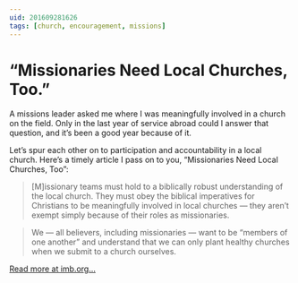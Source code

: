 ```yaml
---
uid: 201609281626
tags: [church, encouragement, missions]
---
```


# “Missionaries Need Local Churches, Too.”

A missions leader asked me where I was meaningfully involved in a church on the field. Only in the last year of service abroad could I answer that question, and it’s been a good year because of it.

Let’s spur each other on to participation and accountability in a local church. Here’s a timely article I pass on to you, “Missionaries Need Local Churches, Too”:

> [M]issionary teams must hold to a biblically robust understanding of the local church. They must obey the biblical imperatives for Christians to be meaningfully involved in local churches — they aren’t exempt simply because of their roles as missionaries.

> We — all believers, including missionaries — want to be “members of one another” and understand that we can only plant healthy churches when we submit to a church ourselves.

[Read more at imb.org…](https://www.imb.org/2016/09/20/missionaries-need-local-churches-too/)
